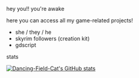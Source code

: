 hey you!! you're awake

here you can access all my game-related projects!

- she / they / he
- skyrim followers (creation kit)
- gdscript

stats

[![Dancing-Field-Cat's GitHub stats](https://github-readme-stats.vercel.app/api?username=Dancing-Field-Cat)](https://github.com/Dancing-Field-Cat/github-readme-stats)
